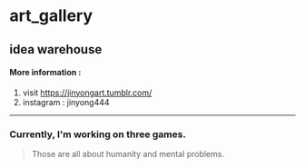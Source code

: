 # art_gallery
## idea warehouse


#### More information : 
1. visit https://jinyongart.tumblr.com/ <tumblr main blog>
2. instagram : jinyong444
  
---------------------------------------------------------
  
### Currently, I'm working on three games.
>Those are all about humanity and mental problems. 
